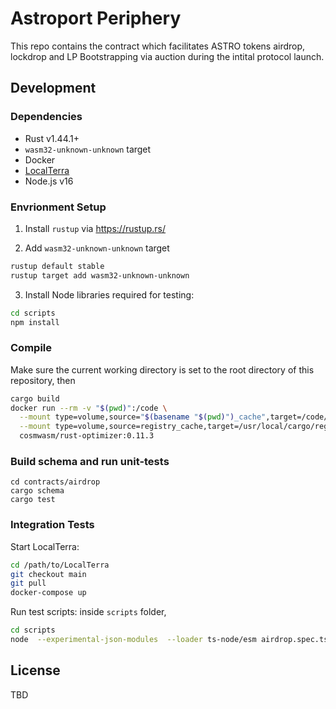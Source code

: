 # Astroport Periphery 

This repo contains the contract which facilitates ASTRO tokens airdrop, lockdrop and LP Bootstrapping via auction during the intital protocol launch. 


## Development

### Dependencies

- Rust v1.44.1+
- `wasm32-unknown-unknown` target
- Docker
- [LocalTerra](https://github.com/terra-project/LocalTerra)
- Node.js v16


### Envrionment Setup

1. Install `rustup` via https://rustup.rs/

2. Add `wasm32-unknown-unknown` target

```sh
rustup default stable
rustup target add wasm32-unknown-unknown
```


3. Install Node libraries required for testing:

```bash
cd scripts
npm install
```


### Compile

Make sure the current working directory is set to the root directory of this repository, then

```bash
cargo build
docker run --rm -v "$(pwd)":/code \
  --mount type=volume,source="$(basename "$(pwd)")_cache",target=/code/target \
  --mount type=volume,source=registry_cache,target=/usr/local/cargo/registry \
  cosmwasm/rust-optimizer:0.11.3
```


### Build schema and run unit-tests
```
cd contracts/airdrop
cargo schema
cargo test
```


### Integration Tests

Start LocalTerra:

```bash
cd /path/to/LocalTerra
git checkout main  
git pull
docker-compose up
```

Run test scripts: inside `scripts` folder,

```bash
cd scripts
node  --experimental-json-modules  --loader ts-node/esm airdrop.spec.ts
```



## License

TBD























